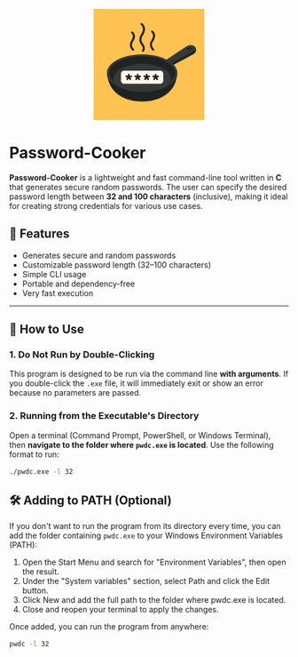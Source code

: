 <p align="center">
  <img src="assets/images/logo.png" alt="Password-Cooker Logo" width="200"/>
</p>

# Password-Cooker

**Password-Cooker** is a lightweight and fast command-line tool written in **C** that generates secure random passwords. The user can specify the desired password length between **32 and 100 characters** (inclusive), making it ideal for creating strong credentials for various use cases.

## 🔑 Features

- Generates secure and random passwords
- Customizable password length (32–100 characters)
- Simple CLI usage
- Portable and dependency-free
- Very fast execution

---

## 🚀 How to Use

### 1. Do Not Run by Double-Clicking
This program is designed to be run via the command line **with arguments**. If you double-click the `.exe` file, it will immediately exit or show an error because no parameters are passed.

### 2. Running from the Executable's Directory
Open a terminal (Command Prompt, PowerShell, or Windows Terminal), then **navigate to the folder where `pwdc.exe` is located**. Use the following format to run:

```bash
./pwdc.exe -l 32
```

## 🛠️ Adding to PATH (Optional)
If you don't want to run the program from its directory every time, you can add the folder containing `pwdc.exe` to your Windows Environment Variables (PATH):
  1. Open the Start Menu and search for "Environment Variables", then open the result.
  2. Under the "System variables" section, select Path and click the Edit button.
  3. Click New and add the full path to the folder where pwdc.exe is located.
  4. Close and reopen your terminal to apply the changes.

  Once added, you can run the program from anywhere:
  ```bash
  pwdc -l 32
  ```
